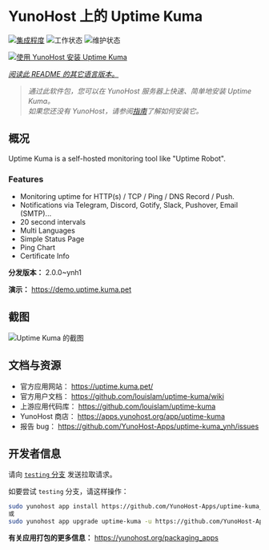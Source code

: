 <!--
注意：此 README 由 <https://github.com/YunoHost/apps/tree/master/tools/readme_generator> 自动生成
请勿手动编辑。
-->

# YunoHost 上的 Uptime Kuma

[![集成程度](https://apps.yunohost.org/badge/integration/uptime-kuma)](https://ci-apps.yunohost.org/ci/apps/uptime-kuma/)
![工作状态](https://apps.yunohost.org/badge/state/uptime-kuma)
![维护状态](https://apps.yunohost.org/badge/maintained/uptime-kuma)

[![使用 YunoHost 安装 Uptime Kuma](https://install-app.yunohost.org/install-with-yunohost.svg)](https://install-app.yunohost.org/?app=uptime-kuma)

*[阅读此 README 的其它语言版本。](./ALL_README.md)*

> *通过此软件包，您可以在 YunoHost 服务器上快速、简单地安装 Uptime Kuma。*  
> *如果您还没有 YunoHost，请参阅[指南](https://yunohost.org/install)了解如何安装它。*

## 概况

Uptime Kuma is a self-hosted monitoring tool like "Uptime Robot".

### Features

- Monitoring uptime for HTTP(s) / TCP / Ping / DNS Record / Push.
- Notifications via Telegram, Discord, Gotify, Slack, Pushover, Email (SMTP)...
- 20 second intervals
- Multi Languages
- Simple Status Page
- Ping Chart
- Certificate Info


**分发版本：** 2.0.0~ynh1

**演示：** <https://demo.uptime.kuma.pet>

## 截图

![Uptime Kuma 的截图](./doc/screenshots/example.jpg)

## 文档与资源

- 官方应用网站： <https://uptime.kuma.pet/>
- 官方用户文档： <https://github.com/louislam/uptime-kuma/wiki>
- 上游应用代码库： <https://github.com/louislam/uptime-kuma>
- YunoHost 商店： <https://apps.yunohost.org/app/uptime-kuma>
- 报告 bug： <https://github.com/YunoHost-Apps/uptime-kuma_ynh/issues>

## 开发者信息

请向 [`testing` 分支](https://github.com/YunoHost-Apps/uptime-kuma_ynh/tree/testing) 发送拉取请求。

如要尝试 `testing` 分支，请这样操作：

```bash
sudo yunohost app install https://github.com/YunoHost-Apps/uptime-kuma_ynh/tree/testing --debug
或
sudo yunohost app upgrade uptime-kuma -u https://github.com/YunoHost-Apps/uptime-kuma_ynh/tree/testing --debug
```

**有关应用打包的更多信息：** <https://yunohost.org/packaging_apps>
